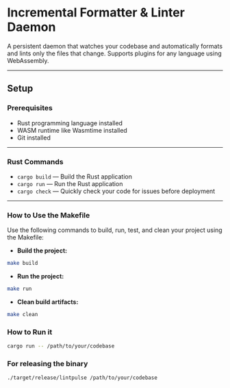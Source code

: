 # Incremental Formatter & Linter Daemon

A persistent daemon that watches your codebase and automatically formats and lints only the files that change. Supports plugins for any language using WebAssembly.

---

## Setup

### Prerequisites

- Rust programming language installed
- WASM runtime like Wasmtime installed
- Git installed

---

### Rust Commands

- `cargo build` — Build the Rust application
- `cargo run` — Run the Rust application
- `cargo check` — Quickly check your code for issues before deployment

---

### How to Use the Makefile

Use the following commands to build, run, test, and clean your project using the Makefile:

- **Build the project:**
```bash
make build
```
- **Run the project:**
```bash
make run
```

- **Clean build artifacts:**

```bash
make clean
```

### How to Run it

```bash
cargo run -- /path/to/your/codebase
```

### For releasing the binary
```bash
./target/release/lintpulse /path/to/your/codebase
```
